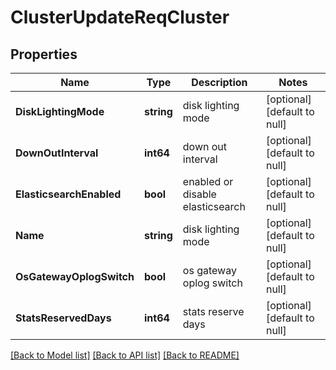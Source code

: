 # ClusterUpdateReqCluster

## Properties
Name | Type | Description | Notes
------------ | ------------- | ------------- | -------------
**DiskLightingMode** | **string** | disk lighting mode | [optional] [default to null]
**DownOutInterval** | **int64** | down out interval | [optional] [default to null]
**ElasticsearchEnabled** | **bool** | enabled or disable elasticsearch | [optional] [default to null]
**Name** | **string** | disk lighting mode | [optional] [default to null]
**OsGatewayOplogSwitch** | **bool** | os gateway oplog switch | [optional] [default to null]
**StatsReservedDays** | **int64** | stats reserve days | [optional] [default to null]

[[Back to Model list]](../README.md#documentation-for-models) [[Back to API list]](../README.md#documentation-for-api-endpoints) [[Back to README]](../README.md)


